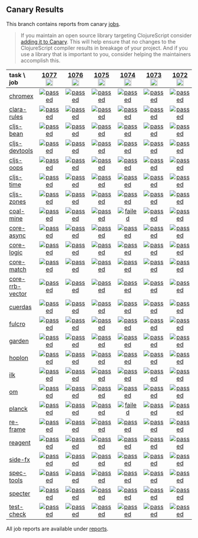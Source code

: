 ## Canary Results

This branch contains reports from canary [jobs](https://github.com/cljs-oss/canary/tree/jobs).

> If you maintain an open source library targeting ClojureScript consider [adding it to Canary](https://github.com/cljs-oss/canary/tree/master#how-to-participate). This will help ensure that no changes to the ClojureScript compiler results in breakage of your project. And if you use a library that is important to you, consider helping the maintainers accomplish this.

[//]: # (begin_overview_table)

| task \ job | <a href="reports/2019/08/25/job-001077-1.10.573-58a7fae2a" title="job #1077&#xA;&#xA;job -c mfikes -r CLJS-3158&#xA;&#xA;requested by Mike Fikes (@mfikes) on 2019-08-25T03:34:10Z">1077<br/><img width=20 height=20 src="https://avatars1.githubusercontent.com/u/1723464?v=4&s=60"></a> | <a href="reports/2019/08/24/job-001076-1.10.572-b38ded99" title="job #1076&#xA;&#xA;job&#xA;&#xA;requested by BinaryAge Bot (@babot) on 2019-08-24T06:00:10Z">1076<br/><img width=20 height=20 src="https://avatars0.githubusercontent.com/u/1476765?v=4&s=60"></a> | <a href="reports/2019/08/23/job-001075-1.10.572-b38ded99" title="job #1075&#xA;&#xA;job&#xA;&#xA;requested by BinaryAge Bot (@babot) on 2019-08-23T06:00:05Z">1075<br/><img width=20 height=20 src="https://avatars0.githubusercontent.com/u/1476765?v=4&s=60"></a> | <a href="reports/2019/08/22/job-001074-1.10.573-660535479" title="job #1074&#xA;&#xA;job -c mfikes -r CLJS-2875-3&#xA;&#xA;requested by Mike Fikes (@mfikes) on 2019-08-22T20:55:38Z">1074<br/><img width=20 height=20 src="https://avatars1.githubusercontent.com/u/1723464?v=4&s=60"></a> | <a href="reports/2019/08/22/job-001073-1.10.572-b38ded99" title="job #1073&#xA;&#xA;job&#xA;&#xA;requested by BinaryAge Bot (@babot) on 2019-08-22T06:00:08Z">1073<br/><img width=20 height=20 src="https://avatars0.githubusercontent.com/u/1476765?v=4&s=60"></a> | <a href="reports/2019/08/21/job-001072-1.10.572-b38ded99" title="job #1072&#xA;&#xA;job&#xA;&#xA;requested by BinaryAge Bot (@babot) on 2019-08-21T06:00:10Z">1072<br/><img width=20 height=20 src="https://avatars0.githubusercontent.com/u/1476765?v=4&s=60"></a> | <a href="reports/2019/08/20/job-001071-1.10.573-9a194eb8c" title="job #1071&#xA;&#xA;job -c mfikes -r CLJS-3102&#xA;&#xA;requested by Mike Fikes (@mfikes) on 2019-08-20T14:19:07Z">1071<br/><img width=20 height=20 src="https://avatars1.githubusercontent.com/u/1723464?v=4&s=60"></a> | <a href="reports/2019/08/20/job-001070-1.10.572-6b32d9e9f" title="job #1070&#xA;&#xA;job -c mfikes -r CLJS-3155&#xA;&#xA;requested by Mike Fikes (@mfikes) on 2019-08-20T12:35:28Z">1070<br/><img width=20 height=20 src="https://avatars1.githubusercontent.com/u/1723464?v=4&s=60"></a> | <a href="reports/2019/08/20/job-001069-1.10.546-53c62ee47" title="job #1069&#xA;&#xA;job -c mfikes -r CLJS-3115&#xA;&#xA;requested by Mike Fikes (@mfikes) on 2019-08-20T12:09:26Z">1069<br/><img width=20 height=20 src="https://avatars1.githubusercontent.com/u/1723464?v=4&s=60"></a> | <a href="reports/2019/08/20/job-001068-1.10.573-3fa7c4459" title="job #1068&#xA;&#xA;job -c mfikes -r CLJS-3150&#xA;&#xA;requested by Mike Fikes (@mfikes) on 2019-08-20T11:44:19Z">1068<br/><img width=20 height=20 src="https://avatars1.githubusercontent.com/u/1723464?v=4&s=60"></a> |
| :--- | :---: | :---: | :---: | :---: | :---: | :---: | :---: | :---: | :---: | :---: |
| [chromex](https://github.com/binaryage/chromex) | <a href="reports/2019/08/25/job-001077-1.10.573-58a7fae2a#-chromex"><img title="passed" src="http://box.binaryage.com/s-passed.svg"><a> | <a href="reports/2019/08/24/job-001076-1.10.572-b38ded99#-chromex"><img title="passed" src="http://box.binaryage.com/s-passed.svg"><a> | <a href="reports/2019/08/23/job-001075-1.10.572-b38ded99#-chromex"><img title="passed" src="http://box.binaryage.com/s-passed.svg"><a> | <a href="reports/2019/08/22/job-001074-1.10.573-660535479#-chromex"><img title="passed" src="http://box.binaryage.com/s-passed.svg"><a> | <a href="reports/2019/08/22/job-001073-1.10.572-b38ded99#-chromex"><img title="passed" src="http://box.binaryage.com/s-passed.svg"><a> | <a href="reports/2019/08/21/job-001072-1.10.572-b38ded99#-chromex"><img title="passed" src="http://box.binaryage.com/s-passed.svg"><a> | <a href="reports/2019/08/20/job-001071-1.10.573-9a194eb8c#-chromex"><img title="passed" src="http://box.binaryage.com/s-passed.svg"><a> | <a href="reports/2019/08/20/job-001070-1.10.572-6b32d9e9f#-chromex"><img title="passed" src="http://box.binaryage.com/s-passed.svg"><a> | <a href="reports/2019/08/20/job-001069-1.10.546-53c62ee47#-chromex"><img title="passed" src="http://box.binaryage.com/s-passed.svg"><a> | <a href="reports/2019/08/20/job-001068-1.10.573-3fa7c4459#-chromex"><img title="passed" src="http://box.binaryage.com/s-passed.svg"><a> |
| [clara-rules](https://github.com/cerner/clara-rules) | <a href="reports/2019/08/25/job-001077-1.10.573-58a7fae2a#-clara-rules"><img title="passed" src="http://box.binaryage.com/s-passed.svg"><a> | <a href="reports/2019/08/24/job-001076-1.10.572-b38ded99#-clara-rules"><img title="passed" src="http://box.binaryage.com/s-passed.svg"><a> | <a href="reports/2019/08/23/job-001075-1.10.572-b38ded99#-clara-rules"><img title="passed" src="http://box.binaryage.com/s-passed.svg"><a> | <a href="reports/2019/08/22/job-001074-1.10.573-660535479#-clara-rules"><img title="passed" src="http://box.binaryage.com/s-passed.svg"><a> | <a href="reports/2019/08/22/job-001073-1.10.572-b38ded99#-clara-rules"><img title="passed" src="http://box.binaryage.com/s-passed.svg"><a> | <a href="reports/2019/08/21/job-001072-1.10.572-b38ded99#-clara-rules"><img title="passed" src="http://box.binaryage.com/s-passed.svg"><a> | <a href="reports/2019/08/20/job-001071-1.10.573-9a194eb8c#-clara-rules"><img title="passed" src="http://box.binaryage.com/s-passed.svg"><a> | <a href="reports/2019/08/20/job-001070-1.10.572-6b32d9e9f#-clara-rules"><img title="passed" src="http://box.binaryage.com/s-passed.svg"><a> | <a href="reports/2019/08/20/job-001069-1.10.546-53c62ee47#-clara-rules"><img title="passed" src="http://box.binaryage.com/s-passed.svg"><a> | <a href="reports/2019/08/20/job-001068-1.10.573-3fa7c4459#-clara-rules"><img title="passed" src="http://box.binaryage.com/s-passed.svg"><a> |
| [cljs-bean](https://github.com/mfikes/cljs-bean) | <a href="reports/2019/08/25/job-001077-1.10.573-58a7fae2a#-cljs-bean"><img title="passed" src="http://box.binaryage.com/s-passed.svg"><a> | <a href="reports/2019/08/24/job-001076-1.10.572-b38ded99#-cljs-bean"><img title="passed" src="http://box.binaryage.com/s-passed.svg"><a> | <a href="reports/2019/08/23/job-001075-1.10.572-b38ded99#-cljs-bean"><img title="passed" src="http://box.binaryage.com/s-passed.svg"><a> | <a href="reports/2019/08/22/job-001074-1.10.573-660535479#-cljs-bean"><img title="passed" src="http://box.binaryage.com/s-passed.svg"><a> | <a href="reports/2019/08/22/job-001073-1.10.572-b38ded99#-cljs-bean"><img title="passed" src="http://box.binaryage.com/s-passed.svg"><a> | <a href="reports/2019/08/21/job-001072-1.10.572-b38ded99#-cljs-bean"><img title="passed" src="http://box.binaryage.com/s-passed.svg"><a> | <a href="reports/2019/08/20/job-001071-1.10.573-9a194eb8c#-cljs-bean"><img title="passed" src="http://box.binaryage.com/s-passed.svg"><a> | <a href="reports/2019/08/20/job-001070-1.10.572-6b32d9e9f#-cljs-bean"><img title="passed" src="http://box.binaryage.com/s-passed.svg"><a> | <a href="reports/2019/08/20/job-001069-1.10.546-53c62ee47#-cljs-bean"><img title="passed" src="http://box.binaryage.com/s-passed.svg"><a> | <a href="reports/2019/08/20/job-001068-1.10.573-3fa7c4459#-cljs-bean"><img title="passed" src="http://box.binaryage.com/s-passed.svg"><a> |
| [cljs-devtools](https://github.com/binaryage/cljs-devtools) | <a href="reports/2019/08/25/job-001077-1.10.573-58a7fae2a#-cljs-devtools"><img title="passed" src="http://box.binaryage.com/s-passed.svg"><a> | <a href="reports/2019/08/24/job-001076-1.10.572-b38ded99#-cljs-devtools"><img title="passed" src="http://box.binaryage.com/s-passed.svg"><a> | <a href="reports/2019/08/23/job-001075-1.10.572-b38ded99#-cljs-devtools"><img title="passed" src="http://box.binaryage.com/s-passed.svg"><a> | <a href="reports/2019/08/22/job-001074-1.10.573-660535479#-cljs-devtools"><img title="passed" src="http://box.binaryage.com/s-passed.svg"><a> | <a href="reports/2019/08/22/job-001073-1.10.572-b38ded99#-cljs-devtools"><img title="passed" src="http://box.binaryage.com/s-passed.svg"><a> | <a href="reports/2019/08/21/job-001072-1.10.572-b38ded99#-cljs-devtools"><img title="passed" src="http://box.binaryage.com/s-passed.svg"><a> | <a href="reports/2019/08/20/job-001071-1.10.573-9a194eb8c#-cljs-devtools"><img title="passed" src="http://box.binaryage.com/s-passed.svg"><a> | <a href="reports/2019/08/20/job-001070-1.10.572-6b32d9e9f#-cljs-devtools"><img title="passed" src="http://box.binaryage.com/s-passed.svg"><a> | <a href="reports/2019/08/20/job-001069-1.10.546-53c62ee47#-cljs-devtools"><img title="passed" src="http://box.binaryage.com/s-passed.svg"><a> | <a href="reports/2019/08/20/job-001068-1.10.573-3fa7c4459#-cljs-devtools"><img title="passed" src="http://box.binaryage.com/s-passed.svg"><a> |
| [cljs-oops](https://github.com/binaryage/cljs-oops) | <a href="reports/2019/08/25/job-001077-1.10.573-58a7fae2a#-cljs-oops"><img title="passed" src="http://box.binaryage.com/s-passed.svg"><a> | <a href="reports/2019/08/24/job-001076-1.10.572-b38ded99#-cljs-oops"><img title="passed" src="http://box.binaryage.com/s-passed.svg"><a> | <a href="reports/2019/08/23/job-001075-1.10.572-b38ded99#-cljs-oops"><img title="passed" src="http://box.binaryage.com/s-passed.svg"><a> | <a href="reports/2019/08/22/job-001074-1.10.573-660535479#-cljs-oops"><img title="passed" src="http://box.binaryage.com/s-passed.svg"><a> | <a href="reports/2019/08/22/job-001073-1.10.572-b38ded99#-cljs-oops"><img title="passed" src="http://box.binaryage.com/s-passed.svg"><a> | <a href="reports/2019/08/21/job-001072-1.10.572-b38ded99#-cljs-oops"><img title="passed" src="http://box.binaryage.com/s-passed.svg"><a> | <a href="reports/2019/08/20/job-001071-1.10.573-9a194eb8c#-cljs-oops"><img title="passed" src="http://box.binaryage.com/s-passed.svg"><a> | <a href="reports/2019/08/20/job-001070-1.10.572-6b32d9e9f#-cljs-oops"><img title="passed" src="http://box.binaryage.com/s-passed.svg"><a> | <a href="reports/2019/08/20/job-001069-1.10.546-53c62ee47#-cljs-oops"><img title="passed" src="http://box.binaryage.com/s-passed.svg"><a> | <a href="reports/2019/08/20/job-001068-1.10.573-3fa7c4459#-cljs-oops"><img title="passed" src="http://box.binaryage.com/s-passed.svg"><a> |
| [cljs-time](https://github.com/andrewmcveigh/cljs-time) | <a href="reports/2019/08/25/job-001077-1.10.573-58a7fae2a#-cljs-time"><img title="passed" src="http://box.binaryage.com/s-passed.svg"><a> | <a href="reports/2019/08/24/job-001076-1.10.572-b38ded99#-cljs-time"><img title="passed" src="http://box.binaryage.com/s-passed.svg"><a> | <a href="reports/2019/08/23/job-001075-1.10.572-b38ded99#-cljs-time"><img title="passed" src="http://box.binaryage.com/s-passed.svg"><a> | <a href="reports/2019/08/22/job-001074-1.10.573-660535479#-cljs-time"><img title="passed" src="http://box.binaryage.com/s-passed.svg"><a> | <a href="reports/2019/08/22/job-001073-1.10.572-b38ded99#-cljs-time"><img title="passed" src="http://box.binaryage.com/s-passed.svg"><a> | <a href="reports/2019/08/21/job-001072-1.10.572-b38ded99#-cljs-time"><img title="passed" src="http://box.binaryage.com/s-passed.svg"><a> | <a href="reports/2019/08/20/job-001071-1.10.573-9a194eb8c#-cljs-time"><img title="passed" src="http://box.binaryage.com/s-passed.svg"><a> | <a href="reports/2019/08/20/job-001070-1.10.572-6b32d9e9f#-cljs-time"><img title="passed" src="http://box.binaryage.com/s-passed.svg"><a> | <a href="reports/2019/08/20/job-001069-1.10.546-53c62ee47#-cljs-time"><img title="passed" src="http://box.binaryage.com/s-passed.svg"><a> | <a href="reports/2019/08/20/job-001068-1.10.573-3fa7c4459#-cljs-time"><img title="passed" src="http://box.binaryage.com/s-passed.svg"><a> |
| [cljs-zones](https://github.com/binaryage/cljs-zones) | <a href="reports/2019/08/25/job-001077-1.10.573-58a7fae2a#-cljs-zones"><img title="passed" src="http://box.binaryage.com/s-passed.svg"><a> | <a href="reports/2019/08/24/job-001076-1.10.572-b38ded99#-cljs-zones"><img title="passed" src="http://box.binaryage.com/s-passed.svg"><a> | <a href="reports/2019/08/23/job-001075-1.10.572-b38ded99#-cljs-zones"><img title="passed" src="http://box.binaryage.com/s-passed.svg"><a> | <a href="reports/2019/08/22/job-001074-1.10.573-660535479#-cljs-zones"><img title="passed" src="http://box.binaryage.com/s-passed.svg"><a> | <a href="reports/2019/08/22/job-001073-1.10.572-b38ded99#-cljs-zones"><img title="passed" src="http://box.binaryage.com/s-passed.svg"><a> | <a href="reports/2019/08/21/job-001072-1.10.572-b38ded99#-cljs-zones"><img title="passed" src="http://box.binaryage.com/s-passed.svg"><a> | <a href="reports/2019/08/20/job-001071-1.10.573-9a194eb8c#-cljs-zones"><img title="passed" src="http://box.binaryage.com/s-passed.svg"><a> | <a href="reports/2019/08/20/job-001070-1.10.572-6b32d9e9f#-cljs-zones"><img title="passed" src="http://box.binaryage.com/s-passed.svg"><a> | <a href="reports/2019/08/20/job-001069-1.10.546-53c62ee47#-cljs-zones"><img title="passed" src="http://box.binaryage.com/s-passed.svg"><a> | <a href="reports/2019/08/20/job-001068-1.10.573-3fa7c4459#-cljs-zones"><img title="passed" src="http://box.binaryage.com/s-passed.svg"><a> |
| [coal-mine](https://github.com/mfikes/coal-mine) | <a href="reports/2019/08/25/job-001077-1.10.573-58a7fae2a#-coal-mine"><img title="passed" src="http://box.binaryage.com/s-passed.svg"><a> | <a href="reports/2019/08/24/job-001076-1.10.572-b38ded99#-coal-mine"><img title="passed" src="http://box.binaryage.com/s-passed.svg"><a> | <a href="reports/2019/08/23/job-001075-1.10.572-b38ded99#-coal-mine"><img title="passed" src="http://box.binaryage.com/s-passed.svg"><a> | <a href="reports/2019/08/22/job-001074-1.10.573-660535479#-coal-mine"><img title="failed" src="http://box.binaryage.com/s-failed.svg"><a> | <a href="reports/2019/08/22/job-001073-1.10.572-b38ded99#-coal-mine"><img title="passed" src="http://box.binaryage.com/s-passed.svg"><a> | <a href="reports/2019/08/21/job-001072-1.10.572-b38ded99#-coal-mine"><img title="passed" src="http://box.binaryage.com/s-passed.svg"><a> | <a href="reports/2019/08/20/job-001071-1.10.573-9a194eb8c#-coal-mine"><img title="passed" src="http://box.binaryage.com/s-passed.svg"><a> | <a href="reports/2019/08/20/job-001070-1.10.572-6b32d9e9f#-coal-mine"><img title="passed" src="http://box.binaryage.com/s-passed.svg"><a> | <a href="reports/2019/08/20/job-001069-1.10.546-53c62ee47#-coal-mine"><img title="passed" src="http://box.binaryage.com/s-passed.svg"><a> | <a href="reports/2019/08/20/job-001068-1.10.573-3fa7c4459#-coal-mine"><img title="passed" src="http://box.binaryage.com/s-passed.svg"><a> |
| [core-async](https://github.com/clojure/core.async) | <a href="reports/2019/08/25/job-001077-1.10.573-58a7fae2a#-core-async"><img title="passed" src="http://box.binaryage.com/s-passed.svg"><a> | <a href="reports/2019/08/24/job-001076-1.10.572-b38ded99#-core-async"><img title="passed" src="http://box.binaryage.com/s-passed.svg"><a> | <a href="reports/2019/08/23/job-001075-1.10.572-b38ded99#-core-async"><img title="passed" src="http://box.binaryage.com/s-passed.svg"><a> | <a href="reports/2019/08/22/job-001074-1.10.573-660535479#-core-async"><img title="passed" src="http://box.binaryage.com/s-passed.svg"><a> | <a href="reports/2019/08/22/job-001073-1.10.572-b38ded99#-core-async"><img title="passed" src="http://box.binaryage.com/s-passed.svg"><a> | <a href="reports/2019/08/21/job-001072-1.10.572-b38ded99#-core-async"><img title="passed" src="http://box.binaryage.com/s-passed.svg"><a> | <a href="reports/2019/08/20/job-001071-1.10.573-9a194eb8c#-core-async"><img title="passed" src="http://box.binaryage.com/s-passed.svg"><a> | <a href="reports/2019/08/20/job-001070-1.10.572-6b32d9e9f#-core-async"><img title="passed" src="http://box.binaryage.com/s-passed.svg"><a> | <a href="reports/2019/08/20/job-001069-1.10.546-53c62ee47#-core-async"><img title="passed" src="http://box.binaryage.com/s-passed.svg"><a> | <a href="reports/2019/08/20/job-001068-1.10.573-3fa7c4459#-core-async"><img title="passed" src="http://box.binaryage.com/s-passed.svg"><a> |
| [core-logic](https://github.com/clojure/core.logic) | <a href="reports/2019/08/25/job-001077-1.10.573-58a7fae2a#-core-logic"><img title="passed" src="http://box.binaryage.com/s-passed.svg"><a> | <a href="reports/2019/08/24/job-001076-1.10.572-b38ded99#-core-logic"><img title="passed" src="http://box.binaryage.com/s-passed.svg"><a> | <a href="reports/2019/08/23/job-001075-1.10.572-b38ded99#-core-logic"><img title="passed" src="http://box.binaryage.com/s-passed.svg"><a> | <a href="reports/2019/08/22/job-001074-1.10.573-660535479#-core-logic"><img title="passed" src="http://box.binaryage.com/s-passed.svg"><a> | <a href="reports/2019/08/22/job-001073-1.10.572-b38ded99#-core-logic"><img title="passed" src="http://box.binaryage.com/s-passed.svg"><a> | <a href="reports/2019/08/21/job-001072-1.10.572-b38ded99#-core-logic"><img title="passed" src="http://box.binaryage.com/s-passed.svg"><a> | <a href="reports/2019/08/20/job-001071-1.10.573-9a194eb8c#-core-logic"><img title="passed" src="http://box.binaryage.com/s-passed.svg"><a> | <a href="reports/2019/08/20/job-001070-1.10.572-6b32d9e9f#-core-logic"><img title="passed" src="http://box.binaryage.com/s-passed.svg"><a> | <a href="reports/2019/08/20/job-001069-1.10.546-53c62ee47#-core-logic"><img title="passed" src="http://box.binaryage.com/s-passed.svg"><a> | <a href="reports/2019/08/20/job-001068-1.10.573-3fa7c4459#-core-logic"><img title="passed" src="http://box.binaryage.com/s-passed.svg"><a> |
| [core-match](https://github.com/clojure/core.match) | <a href="reports/2019/08/25/job-001077-1.10.573-58a7fae2a#-core-match"><img title="passed" src="http://box.binaryage.com/s-passed.svg"><a> | <a href="reports/2019/08/24/job-001076-1.10.572-b38ded99#-core-match"><img title="passed" src="http://box.binaryage.com/s-passed.svg"><a> | <a href="reports/2019/08/23/job-001075-1.10.572-b38ded99#-core-match"><img title="passed" src="http://box.binaryage.com/s-passed.svg"><a> | <a href="reports/2019/08/22/job-001074-1.10.573-660535479#-core-match"><img title="passed" src="http://box.binaryage.com/s-passed.svg"><a> | <a href="reports/2019/08/22/job-001073-1.10.572-b38ded99#-core-match"><img title="passed" src="http://box.binaryage.com/s-passed.svg"><a> | <a href="reports/2019/08/21/job-001072-1.10.572-b38ded99#-core-match"><img title="passed" src="http://box.binaryage.com/s-passed.svg"><a> | <a href="reports/2019/08/20/job-001071-1.10.573-9a194eb8c#-core-match"><img title="passed" src="http://box.binaryage.com/s-passed.svg"><a> | <a href="reports/2019/08/20/job-001070-1.10.572-6b32d9e9f#-core-match"><img title="passed" src="http://box.binaryage.com/s-passed.svg"><a> | <a href="reports/2019/08/20/job-001069-1.10.546-53c62ee47#-core-match"><img title="passed" src="http://box.binaryage.com/s-passed.svg"><a> | <a href="reports/2019/08/20/job-001068-1.10.573-3fa7c4459#-core-match"><img title="passed" src="http://box.binaryage.com/s-passed.svg"><a> |
| [core-rrb-vector](https://github.com/clojure/core.rrb-vector) | <a href="reports/2019/08/25/job-001077-1.10.573-58a7fae2a#-core-rrb-vector"><img title="passed" src="http://box.binaryage.com/s-passed.svg"><a> | <a href="reports/2019/08/24/job-001076-1.10.572-b38ded99#-core-rrb-vector"><img title="passed" src="http://box.binaryage.com/s-passed.svg"><a> | <a href="reports/2019/08/23/job-001075-1.10.572-b38ded99#-core-rrb-vector"><img title="passed" src="http://box.binaryage.com/s-passed.svg"><a> | <a href="reports/2019/08/22/job-001074-1.10.573-660535479#-core-rrb-vector"><img title="passed" src="http://box.binaryage.com/s-passed.svg"><a> | <a href="reports/2019/08/22/job-001073-1.10.572-b38ded99#-core-rrb-vector"><img title="passed" src="http://box.binaryage.com/s-passed.svg"><a> | <a href="reports/2019/08/21/job-001072-1.10.572-b38ded99#-core-rrb-vector"><img title="passed" src="http://box.binaryage.com/s-passed.svg"><a> | <a href="reports/2019/08/20/job-001071-1.10.573-9a194eb8c#-core-rrb-vector"><img title="passed" src="http://box.binaryage.com/s-passed.svg"><a> | <a href="reports/2019/08/20/job-001070-1.10.572-6b32d9e9f#-core-rrb-vector"><img title="passed" src="http://box.binaryage.com/s-passed.svg"><a> | <a href="reports/2019/08/20/job-001069-1.10.546-53c62ee47#-core-rrb-vector"><img title="passed" src="http://box.binaryage.com/s-passed.svg"><a> | <a href="reports/2019/08/20/job-001068-1.10.573-3fa7c4459#-core-rrb-vector"><img title="passed" src="http://box.binaryage.com/s-passed.svg"><a> |
| [cuerdas](https://github.com/funcool/cuerdas) | <a href="reports/2019/08/25/job-001077-1.10.573-58a7fae2a#-cuerdas"><img title="passed" src="http://box.binaryage.com/s-passed.svg"><a> | <a href="reports/2019/08/24/job-001076-1.10.572-b38ded99#-cuerdas"><img title="passed" src="http://box.binaryage.com/s-passed.svg"><a> | <a href="reports/2019/08/23/job-001075-1.10.572-b38ded99#-cuerdas"><img title="passed" src="http://box.binaryage.com/s-passed.svg"><a> | <a href="reports/2019/08/22/job-001074-1.10.573-660535479#-cuerdas"><img title="passed" src="http://box.binaryage.com/s-passed.svg"><a> | <a href="reports/2019/08/22/job-001073-1.10.572-b38ded99#-cuerdas"><img title="passed" src="http://box.binaryage.com/s-passed.svg"><a> | <a href="reports/2019/08/21/job-001072-1.10.572-b38ded99#-cuerdas"><img title="passed" src="http://box.binaryage.com/s-passed.svg"><a> | <a href="reports/2019/08/20/job-001071-1.10.573-9a194eb8c#-cuerdas"><img title="passed" src="http://box.binaryage.com/s-passed.svg"><a> | <a href="reports/2019/08/20/job-001070-1.10.572-6b32d9e9f#-cuerdas"><img title="passed" src="http://box.binaryage.com/s-passed.svg"><a> | <a href="reports/2019/08/20/job-001069-1.10.546-53c62ee47#-cuerdas"><img title="passed" src="http://box.binaryage.com/s-passed.svg"><a> | <a href="reports/2019/08/20/job-001068-1.10.573-3fa7c4459#-cuerdas"><img title="passed" src="http://box.binaryage.com/s-passed.svg"><a> |
| [fulcro](https://github.com/fulcrologic/fulcro) | <a href="reports/2019/08/25/job-001077-1.10.573-58a7fae2a#-fulcro"><img title="passed" src="http://box.binaryage.com/s-passed.svg"><a> | <a href="reports/2019/08/24/job-001076-1.10.572-b38ded99#-fulcro"><img title="passed" src="http://box.binaryage.com/s-passed.svg"><a> | <a href="reports/2019/08/23/job-001075-1.10.572-b38ded99#-fulcro"><img title="passed" src="http://box.binaryage.com/s-passed.svg"><a> | <a href="reports/2019/08/22/job-001074-1.10.573-660535479#-fulcro"><img title="passed" src="http://box.binaryage.com/s-passed.svg"><a> | <a href="reports/2019/08/22/job-001073-1.10.572-b38ded99#-fulcro"><img title="passed" src="http://box.binaryage.com/s-passed.svg"><a> | <a href="reports/2019/08/21/job-001072-1.10.572-b38ded99#-fulcro"><img title="passed" src="http://box.binaryage.com/s-passed.svg"><a> | <a href="reports/2019/08/20/job-001071-1.10.573-9a194eb8c#-fulcro"><img title="passed" src="http://box.binaryage.com/s-passed.svg"><a> | <a href="reports/2019/08/20/job-001070-1.10.572-6b32d9e9f#-fulcro"><img title="passed" src="http://box.binaryage.com/s-passed.svg"><a> | <a href="reports/2019/08/20/job-001069-1.10.546-53c62ee47#-fulcro"><img title="passed" src="http://box.binaryage.com/s-passed.svg"><a> | <a href="reports/2019/08/20/job-001068-1.10.573-3fa7c4459#-fulcro"><img title="passed" src="http://box.binaryage.com/s-passed.svg"><a> |
| [garden](https://github.com/noprompt/garden) | <a href="reports/2019/08/25/job-001077-1.10.573-58a7fae2a#-garden"><img title="passed" src="http://box.binaryage.com/s-passed.svg"><a> | <a href="reports/2019/08/24/job-001076-1.10.572-b38ded99#-garden"><img title="passed" src="http://box.binaryage.com/s-passed.svg"><a> | <a href="reports/2019/08/23/job-001075-1.10.572-b38ded99#-garden"><img title="passed" src="http://box.binaryage.com/s-passed.svg"><a> | <a href="reports/2019/08/22/job-001074-1.10.573-660535479#-garden"><img title="passed" src="http://box.binaryage.com/s-passed.svg"><a> | <a href="reports/2019/08/22/job-001073-1.10.572-b38ded99#-garden"><img title="passed" src="http://box.binaryage.com/s-passed.svg"><a> | <a href="reports/2019/08/21/job-001072-1.10.572-b38ded99#-garden"><img title="passed" src="http://box.binaryage.com/s-passed.svg"><a> | <a href="reports/2019/08/20/job-001071-1.10.573-9a194eb8c#-garden"><img title="passed" src="http://box.binaryage.com/s-passed.svg"><a> | <a href="reports/2019/08/20/job-001070-1.10.572-6b32d9e9f#-garden"><img title="passed" src="http://box.binaryage.com/s-passed.svg"><a> | <a href="reports/2019/08/20/job-001069-1.10.546-53c62ee47#-garden"><img title="passed" src="http://box.binaryage.com/s-passed.svg"><a> | <a href="reports/2019/08/20/job-001068-1.10.573-3fa7c4459#-garden"><img title="passed" src="http://box.binaryage.com/s-passed.svg"><a> |
| [hoplon](https://github.com/hoplon/hoplon) | <a href="reports/2019/08/25/job-001077-1.10.573-58a7fae2a#-hoplon"><img title="passed" src="http://box.binaryage.com/s-passed.svg"><a> | <a href="reports/2019/08/24/job-001076-1.10.572-b38ded99#-hoplon"><img title="passed" src="http://box.binaryage.com/s-passed.svg"><a> | <a href="reports/2019/08/23/job-001075-1.10.572-b38ded99#-hoplon"><img title="passed" src="http://box.binaryage.com/s-passed.svg"><a> | <a href="reports/2019/08/22/job-001074-1.10.573-660535479#-hoplon"><img title="passed" src="http://box.binaryage.com/s-passed.svg"><a> | <a href="reports/2019/08/22/job-001073-1.10.572-b38ded99#-hoplon"><img title="passed" src="http://box.binaryage.com/s-passed.svg"><a> | <a href="reports/2019/08/21/job-001072-1.10.572-b38ded99#-hoplon"><img title="passed" src="http://box.binaryage.com/s-passed.svg"><a> | <a href="reports/2019/08/20/job-001071-1.10.573-9a194eb8c#-hoplon"><img title="passed" src="http://box.binaryage.com/s-passed.svg"><a> | <a href="reports/2019/08/20/job-001070-1.10.572-6b32d9e9f#-hoplon"><img title="failed" src="http://box.binaryage.com/s-failed.svg"><a> | <a href="reports/2019/08/20/job-001069-1.10.546-53c62ee47#-hoplon"><img title="passed" src="http://box.binaryage.com/s-passed.svg"><a> | <a href="reports/2019/08/20/job-001068-1.10.573-3fa7c4459#-hoplon"><img title="passed" src="http://box.binaryage.com/s-passed.svg"><a> |
| [ilk](https://github.com/mfikes/ilk) | <a href="reports/2019/08/25/job-001077-1.10.573-58a7fae2a#-ilk"><img title="passed" src="http://box.binaryage.com/s-passed.svg"><a> | <a href="reports/2019/08/24/job-001076-1.10.572-b38ded99#-ilk"><img title="passed" src="http://box.binaryage.com/s-passed.svg"><a> | <a href="reports/2019/08/23/job-001075-1.10.572-b38ded99#-ilk"><img title="passed" src="http://box.binaryage.com/s-passed.svg"><a> | <a href="reports/2019/08/22/job-001074-1.10.573-660535479#-ilk"><img title="passed" src="http://box.binaryage.com/s-passed.svg"><a> | <a href="reports/2019/08/22/job-001073-1.10.572-b38ded99#-ilk"><img title="passed" src="http://box.binaryage.com/s-passed.svg"><a> | <a href="reports/2019/08/21/job-001072-1.10.572-b38ded99#-ilk"><img title="passed" src="http://box.binaryage.com/s-passed.svg"><a> | <a href="reports/2019/08/20/job-001071-1.10.573-9a194eb8c#-ilk"><img title="passed" src="http://box.binaryage.com/s-passed.svg"><a> | <a href="reports/2019/08/20/job-001070-1.10.572-6b32d9e9f#-ilk"><img title="passed" src="http://box.binaryage.com/s-passed.svg"><a> | <a href="reports/2019/08/20/job-001069-1.10.546-53c62ee47#-ilk"><img title="passed" src="http://box.binaryage.com/s-passed.svg"><a> | <a href="reports/2019/08/20/job-001068-1.10.573-3fa7c4459#-ilk"><img title="passed" src="http://box.binaryage.com/s-passed.svg"><a> |
| [om](https://github.com/omcljs/om) | <a href="reports/2019/08/25/job-001077-1.10.573-58a7fae2a#-om"><img title="passed" src="http://box.binaryage.com/s-passed.svg"><a> | <a href="reports/2019/08/24/job-001076-1.10.572-b38ded99#-om"><img title="passed" src="http://box.binaryage.com/s-passed.svg"><a> | <a href="reports/2019/08/23/job-001075-1.10.572-b38ded99#-om"><img title="passed" src="http://box.binaryage.com/s-passed.svg"><a> | <a href="reports/2019/08/22/job-001074-1.10.573-660535479#-om"><img title="passed" src="http://box.binaryage.com/s-passed.svg"><a> | <a href="reports/2019/08/22/job-001073-1.10.572-b38ded99#-om"><img title="passed" src="http://box.binaryage.com/s-passed.svg"><a> | <a href="reports/2019/08/21/job-001072-1.10.572-b38ded99#-om"><img title="passed" src="http://box.binaryage.com/s-passed.svg"><a> | <a href="reports/2019/08/20/job-001071-1.10.573-9a194eb8c#-om"><img title="passed" src="http://box.binaryage.com/s-passed.svg"><a> | <a href="reports/2019/08/20/job-001070-1.10.572-6b32d9e9f#-om"><img title="passed" src="http://box.binaryage.com/s-passed.svg"><a> | <a href="reports/2019/08/20/job-001069-1.10.546-53c62ee47#-om"><img title="passed" src="http://box.binaryage.com/s-passed.svg"><a> | <a href="reports/2019/08/20/job-001068-1.10.573-3fa7c4459#-om"><img title="passed" src="http://box.binaryage.com/s-passed.svg"><a> |
| [planck](https://github.com/planck-repl/planck) | <a href="reports/2019/08/25/job-001077-1.10.573-58a7fae2a#-planck"><img title="passed" src="http://box.binaryage.com/s-passed.svg"><a> | <a href="reports/2019/08/24/job-001076-1.10.572-b38ded99#-planck"><img title="passed" src="http://box.binaryage.com/s-passed.svg"><a> | <a href="reports/2019/08/23/job-001075-1.10.572-b38ded99#-planck"><img title="passed" src="http://box.binaryage.com/s-passed.svg"><a> | <a href="reports/2019/08/22/job-001074-1.10.573-660535479#-planck"><img title="failed" src="http://box.binaryage.com/s-failed.svg"><a> | <a href="reports/2019/08/22/job-001073-1.10.572-b38ded99#-planck"><img title="passed" src="http://box.binaryage.com/s-passed.svg"><a> | <a href="reports/2019/08/21/job-001072-1.10.572-b38ded99#-planck"><img title="passed" src="http://box.binaryage.com/s-passed.svg"><a> | <a href="reports/2019/08/20/job-001071-1.10.573-9a194eb8c#-planck"><img title="passed" src="http://box.binaryage.com/s-passed.svg"><a> | <a href="reports/2019/08/20/job-001070-1.10.572-6b32d9e9f#-planck"><img title="passed" src="http://box.binaryage.com/s-passed.svg"><a> | <a href="reports/2019/08/20/job-001069-1.10.546-53c62ee47#-planck"><img title="passed" src="http://box.binaryage.com/s-passed.svg"><a> | <a href="reports/2019/08/20/job-001068-1.10.573-3fa7c4459#-planck"><img title="passed" src="http://box.binaryage.com/s-passed.svg"><a> |
| [re-frame](https://github.com/Day8/re-frame) | <a href="reports/2019/08/25/job-001077-1.10.573-58a7fae2a#-re-frame"><img title="passed" src="http://box.binaryage.com/s-passed.svg"><a> | <a href="reports/2019/08/24/job-001076-1.10.572-b38ded99#-re-frame"><img title="passed" src="http://box.binaryage.com/s-passed.svg"><a> | <a href="reports/2019/08/23/job-001075-1.10.572-b38ded99#-re-frame"><img title="passed" src="http://box.binaryage.com/s-passed.svg"><a> | <a href="reports/2019/08/22/job-001074-1.10.573-660535479#-re-frame"><img title="passed" src="http://box.binaryage.com/s-passed.svg"><a> | <a href="reports/2019/08/22/job-001073-1.10.572-b38ded99#-re-frame"><img title="passed" src="http://box.binaryage.com/s-passed.svg"><a> | <a href="reports/2019/08/21/job-001072-1.10.572-b38ded99#-re-frame"><img title="passed" src="http://box.binaryage.com/s-passed.svg"><a> | <a href="reports/2019/08/20/job-001071-1.10.573-9a194eb8c#-re-frame"><img title="passed" src="http://box.binaryage.com/s-passed.svg"><a> | <a href="reports/2019/08/20/job-001070-1.10.572-6b32d9e9f#-re-frame"><img title="passed" src="http://box.binaryage.com/s-passed.svg"><a> | <a href="reports/2019/08/20/job-001069-1.10.546-53c62ee47#-re-frame"><img title="passed" src="http://box.binaryage.com/s-passed.svg"><a> | <a href="reports/2019/08/20/job-001068-1.10.573-3fa7c4459#-re-frame"><img title="passed" src="http://box.binaryage.com/s-passed.svg"><a> |
| [reagent](https://github.com/reagent-project/reagent) | <a href="reports/2019/08/25/job-001077-1.10.573-58a7fae2a#-reagent"><img title="passed" src="http://box.binaryage.com/s-passed.svg"><a> | <a href="reports/2019/08/24/job-001076-1.10.572-b38ded99#-reagent"><img title="passed" src="http://box.binaryage.com/s-passed.svg"><a> | <a href="reports/2019/08/23/job-001075-1.10.572-b38ded99#-reagent"><img title="passed" src="http://box.binaryage.com/s-passed.svg"><a> | <a href="reports/2019/08/22/job-001074-1.10.573-660535479#-reagent"><img title="passed" src="http://box.binaryage.com/s-passed.svg"><a> | <a href="reports/2019/08/22/job-001073-1.10.572-b38ded99#-reagent"><img title="passed" src="http://box.binaryage.com/s-passed.svg"><a> | <a href="reports/2019/08/21/job-001072-1.10.572-b38ded99#-reagent"><img title="passed" src="http://box.binaryage.com/s-passed.svg"><a> | <a href="reports/2019/08/20/job-001071-1.10.573-9a194eb8c#-reagent"><img title="passed" src="http://box.binaryage.com/s-passed.svg"><a> | <a href="reports/2019/08/20/job-001070-1.10.572-6b32d9e9f#-reagent"><img title="passed" src="http://box.binaryage.com/s-passed.svg"><a> | <a href="reports/2019/08/20/job-001069-1.10.546-53c62ee47#-reagent"><img title="passed" src="http://box.binaryage.com/s-passed.svg"><a> | <a href="reports/2019/08/20/job-001068-1.10.573-3fa7c4459#-reagent"><img title="passed" src="http://box.binaryage.com/s-passed.svg"><a> |
| [side-fx](https://github.com/cljsrn/side-fx) | <a href="reports/2019/08/25/job-001077-1.10.573-58a7fae2a#-side-fx"><img title="passed" src="http://box.binaryage.com/s-passed.svg"><a> | <a href="reports/2019/08/24/job-001076-1.10.572-b38ded99#-side-fx"><img title="passed" src="http://box.binaryage.com/s-passed.svg"><a> | <a href="reports/2019/08/23/job-001075-1.10.572-b38ded99#-side-fx"><img title="passed" src="http://box.binaryage.com/s-passed.svg"><a> | <a href="reports/2019/08/22/job-001074-1.10.573-660535479#-side-fx"><img title="passed" src="http://box.binaryage.com/s-passed.svg"><a> | <a href="reports/2019/08/22/job-001073-1.10.572-b38ded99#-side-fx"><img title="passed" src="http://box.binaryage.com/s-passed.svg"><a> | <a href="reports/2019/08/21/job-001072-1.10.572-b38ded99#-side-fx"><img title="passed" src="http://box.binaryage.com/s-passed.svg"><a> | <a href="reports/2019/08/20/job-001071-1.10.573-9a194eb8c#-side-fx"><img title="passed" src="http://box.binaryage.com/s-passed.svg"><a> | <a href="reports/2019/08/20/job-001070-1.10.572-6b32d9e9f#-side-fx"><img title="passed" src="http://box.binaryage.com/s-passed.svg"><a> | <a href="reports/2019/08/20/job-001069-1.10.546-53c62ee47#-side-fx"><img title="passed" src="http://box.binaryage.com/s-passed.svg"><a> | <a href="reports/2019/08/20/job-001068-1.10.573-3fa7c4459#-side-fx"><img title="passed" src="http://box.binaryage.com/s-passed.svg"><a> |
| [spec-tools](https://github.com/metosin/spec-tools) | <a href="reports/2019/08/25/job-001077-1.10.573-58a7fae2a#-spec-tools"><img title="passed" src="http://box.binaryage.com/s-passed.svg"><a> | <a href="reports/2019/08/24/job-001076-1.10.572-b38ded99#-spec-tools"><img title="passed" src="http://box.binaryage.com/s-passed.svg"><a> | <a href="reports/2019/08/23/job-001075-1.10.572-b38ded99#-spec-tools"><img title="passed" src="http://box.binaryage.com/s-passed.svg"><a> | <a href="reports/2019/08/22/job-001074-1.10.573-660535479#-spec-tools"><img title="passed" src="http://box.binaryage.com/s-passed.svg"><a> | <a href="reports/2019/08/22/job-001073-1.10.572-b38ded99#-spec-tools"><img title="passed" src="http://box.binaryage.com/s-passed.svg"><a> | <a href="reports/2019/08/21/job-001072-1.10.572-b38ded99#-spec-tools"><img title="passed" src="http://box.binaryage.com/s-passed.svg"><a> | <a href="reports/2019/08/20/job-001071-1.10.573-9a194eb8c#-spec-tools"><img title="passed" src="http://box.binaryage.com/s-passed.svg"><a> | <a href="reports/2019/08/20/job-001070-1.10.572-6b32d9e9f#-spec-tools"><img title="passed" src="http://box.binaryage.com/s-passed.svg"><a> | <a href="reports/2019/08/20/job-001069-1.10.546-53c62ee47#-spec-tools"><img title="passed" src="http://box.binaryage.com/s-passed.svg"><a> | <a href="reports/2019/08/20/job-001068-1.10.573-3fa7c4459#-spec-tools"><img title="passed" src="http://box.binaryage.com/s-passed.svg"><a> |
| [specter](https://github.com/nathanmarz/specter) | <a href="reports/2019/08/25/job-001077-1.10.573-58a7fae2a#-specter"><img title="passed" src="http://box.binaryage.com/s-passed.svg"><a> | <a href="reports/2019/08/24/job-001076-1.10.572-b38ded99#-specter"><img title="passed" src="http://box.binaryage.com/s-passed.svg"><a> | <a href="reports/2019/08/23/job-001075-1.10.572-b38ded99#-specter"><img title="passed" src="http://box.binaryage.com/s-passed.svg"><a> | <a href="reports/2019/08/22/job-001074-1.10.573-660535479#-specter"><img title="passed" src="http://box.binaryage.com/s-passed.svg"><a> | <a href="reports/2019/08/22/job-001073-1.10.572-b38ded99#-specter"><img title="passed" src="http://box.binaryage.com/s-passed.svg"><a> | <a href="reports/2019/08/21/job-001072-1.10.572-b38ded99#-specter"><img title="passed" src="http://box.binaryage.com/s-passed.svg"><a> | <a href="reports/2019/08/20/job-001071-1.10.573-9a194eb8c#-specter"><img title="passed" src="http://box.binaryage.com/s-passed.svg"><a> | <a href="reports/2019/08/20/job-001070-1.10.572-6b32d9e9f#-specter"><img title="passed" src="http://box.binaryage.com/s-passed.svg"><a> | <a href="reports/2019/08/20/job-001069-1.10.546-53c62ee47#-specter"><img title="passed" src="http://box.binaryage.com/s-passed.svg"><a> | <a href="reports/2019/08/20/job-001068-1.10.573-3fa7c4459#-specter"><img title="passed" src="http://box.binaryage.com/s-passed.svg"><a> |
| [test-check](https://github.com/clojure/test.check) | <a href="reports/2019/08/25/job-001077-1.10.573-58a7fae2a#-test-check"><img title="passed" src="http://box.binaryage.com/s-passed.svg"><a> | <a href="reports/2019/08/24/job-001076-1.10.572-b38ded99#-test-check"><img title="passed" src="http://box.binaryage.com/s-passed.svg"><a> | <a href="reports/2019/08/23/job-001075-1.10.572-b38ded99#-test-check"><img title="passed" src="http://box.binaryage.com/s-passed.svg"><a> | <a href="reports/2019/08/22/job-001074-1.10.573-660535479#-test-check"><img title="passed" src="http://box.binaryage.com/s-passed.svg"><a> | <a href="reports/2019/08/22/job-001073-1.10.572-b38ded99#-test-check"><img title="passed" src="http://box.binaryage.com/s-passed.svg"><a> | <a href="reports/2019/08/21/job-001072-1.10.572-b38ded99#-test-check"><img title="passed" src="http://box.binaryage.com/s-passed.svg"><a> | <a href="reports/2019/08/20/job-001071-1.10.573-9a194eb8c#-test-check"><img title="passed" src="http://box.binaryage.com/s-passed.svg"><a> | <a href="reports/2019/08/20/job-001070-1.10.572-6b32d9e9f#-test-check"><img title="passed" src="http://box.binaryage.com/s-passed.svg"><a> | <a href="reports/2019/08/20/job-001069-1.10.546-53c62ee47#-test-check"><img title="passed" src="http://box.binaryage.com/s-passed.svg"><a> | <a href="reports/2019/08/20/job-001068-1.10.573-3fa7c4459#-test-check"><img title="passed" src="http://box.binaryage.com/s-passed.svg"><a> |

[//]: # (end_overview_table)

All job reports are available under [reports](reports).
